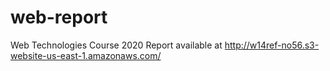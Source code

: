 # web-report
Web Technologies Course 2020 Report available at http://w14ref-no56.s3-website-us-east-1.amazonaws.com/
